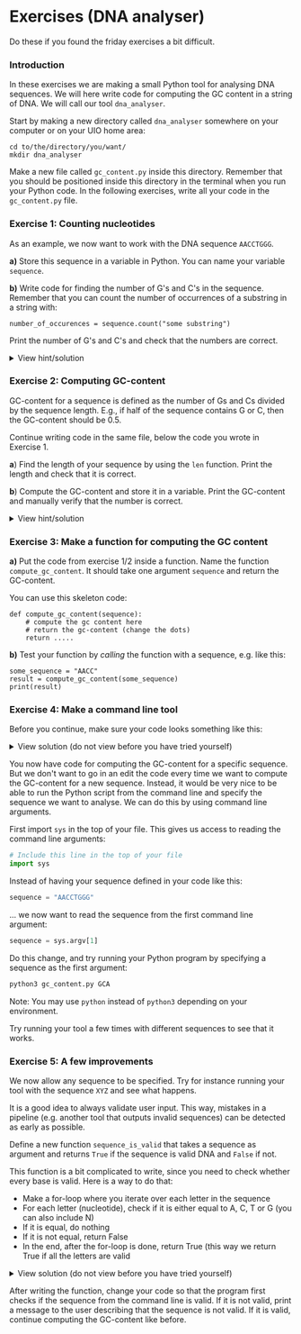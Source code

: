 # Exercises (DNA analyser)
Do these if you found the friday exercises a bit difficult.

### Introduction
In these exercises we are making a small Python tool for analysing DNA sequences. We will here write code for computing the GC content in a string of DNA. We will call our tool `dna_analyser`.

Start by making a new directory called `dna_analyser` somewhere on your computer or on your UIO home area:

```
cd to/the/directory/you/want/
mkdir dna_analyser
```

Make a new file called `gc_content.py` inside this directory.
Remember that you should be positioned inside this directory in the terminal when you run your Python code.
In the following exercises, write all your code in the `gc_content.py` file.


### Exercise 1: Counting nucleotides

As an example, we now want to work with the DNA sequence `AACCTGGG`.

**a)** Store this sequence in a variable in Python. You can name your variable `sequence`.

**b)** Write code for finding the number of G's and C's in the sequence. Remember that you can count the number of occurrences of a substring in a string with:

```
number_of_occurences = sequence.count("some substring")
```

Print the number of G's and C's and check that the numbers are correct.


<details>
    <summary>
    View hint/solution
    </summary>

```python
# We create a string containing our sequence and store it in a variable
sequence = "AACCTGGG"
# You can count the number of Gs in a string like this:
n_g = sequence.count("G")
# The variable nG now contains the number
print(n_g)
# We do the same again for C
n_c = sequence.count("C")
print(n_c)
```
</details>


### Exercise 2: Computing GC-content
GC-content for a sequence is defined as the number of Gs and Cs divided by the sequence length. E.g., if half of the sequence contains G or C, then the GC-content should be 0.5.

Continue writing code in the same file, below the code you wrote in Exercise 1.

**a**) Find the length of your sequence by using the `len` function. Print the length and check that it is correct.

**b**) Compute the GC-content and store it in a variable. Print the GC-content and manually verify that the number is correct.

<details>
<summary>View hint/solution</summary>

```python
length_of_sequence = len(sequence)
gc_content = .... write the formula here ....
print("The GC-content is", gc_content)
```
</details>


### Exercise 3: Make a function for computing the GC content
**a)** Put the code from exercise 1/2 inside a function. Name the function `compute_gc_content`. It should take one argument `sequence` and return the GC-content.

You can use this skeleton code:
```
def compute_gc_content(sequence):
    # compute the gc content here
    # return the gc-content (change the dots)
    return ..... 
```

**b)** Test your function by *calling* the function with a sequence, e.g. like this:
```
some_sequence = "AACC"
result = compute_gc_content(some_sequence)
print(result)
```


### Exercise 4: Make a command line tool
Before you continue, make sure your code looks something like this:
<details>
    <summary>View solution (do not view before you have tried yourself)</summary>
    
```python

def compute_gc_content(sequence):
    n_c = sequence.count("C")
    n_g = sequence.count("G")
    length = len(sequence)
    gc_content = (n_c + n_g) / length
    return gc_content

sequence = "AACCTGGG"
result = compute_gc_content(sequence)
print("Gc content is ", result)
```
    
</details>


You now have code for computing the GC-content for a specific sequence. But we don't want to go in an edit the code every time we want to compute the GC-content for a new sequence. Instead, it would be very nice to be able to run the Python script from the command line and specify the sequence we want to analyse. We can do this by using command line arguments.

First import `sys` in the top of your file. This gives us access to reading the command line arguments:

```python
# Include this line in the top of your file
import sys
```

Instead of having your sequence defined in your code like this:
```python
sequence = "AACCTGGG"
```
... we now want to read the sequence from the first command line argument:
```python
sequence = sys.argv[1]
```

Do this change, and try running your Python program by specifying a sequence as the first argument:

```python
python3 gc_content.py GCA
```
Note: You may use `python` instead of `python3` depending on your environment.

Try running your tool a few times with different sequences to see that it works.


### Exercise 5: A few improvements
We now allow any sequence to be specified. Try for instance running your tool with the sequence `XYZ` and see what happens.

It is a good idea to always validate user input. This way, mistakes in a pipeline (e.g. another tool that outputs invalid sequences) can be detected as early as possible.

Define a new function `sequence_is_valid` that takes a sequence as argument and returns `True` if the sequence is valid DNA and `False` if not.

This function is a bit complicated to write, since you need to check whether every base is valid. Here is a way to do that:
* Make a for-loop where you iterate over each letter in the sequence
* For each letter (nucleotide), check if it is either equal to A, C, T or G (you can also include N)
* If it is equal, do nothing
* If it is not equal, return False
* In the end, after the for-loop is done, return True (this way we return True if all the letters are valid

 

<details>
    <summary>View solution (do not view before you have tried yourself)</summary>
    
```python
def sequence_is_valid_dna(sequence):
    for base in sequence:
        if base is not "A" and base is not "C" and base is not "G" and base is not "T" and base is not "N":
            return False
            
    return True
```
    
</details>


After writing the function, change your code so that the program first checks if the sequence from the command line is valid. If it is not valid, print a message to the user describing that the sequence is not valid. If it is valid, continue computing the GC-content like before.



